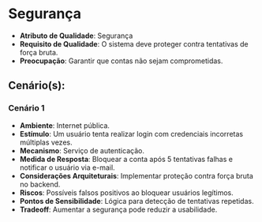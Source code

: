 # Segurança
- **Atributo de Qualidade**: Segurança
- **Requisito de Qualidade**: O sistema deve proteger contra tentativas de força bruta.
- **Preocupação**: Garantir que contas não sejam comprometidas.

## Cenário(s):
### Cenário 1
- **Ambiente**: Internet pública.
- **Estímulo**: Um usuário tenta realizar login com credenciais incorretas múltiplas vezes.
- **Mecanismo**: Serviço de autenticação.
- **Medida de Resposta**: Bloquear a conta após 5 tentativas falhas e notificar o usuário via e-mail.
- **Considerações Arquiteturais**: Implementar proteção contra força bruta no backend.
- **Riscos**: Possíveis falsos positivos ao bloquear usuários legítimos.
- **Pontos de Sensibilidade**: Lógica para detecção de tentativas repetidas.
- **Tradeoff**: Aumentar a segurança pode reduzir a usabilidade.  
